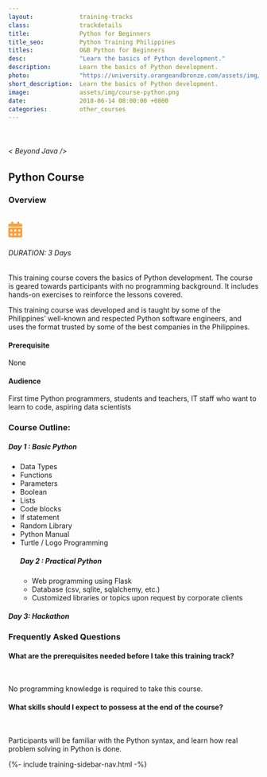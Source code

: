 ```yaml
---
layout:             training-tracks
class:              trackdetails
title:              Python for Beginners
title_seo:          Python Training Philippines
titles:             O&B Python for Beginners
desc:               "Learn the basics of Python development."
description:        Learn the basics of Python development. 
photo:              "https://university.orangeandbronze.com/assets/img/PythonForBeginners-FBLinkPostPhoto.png"
short_description:  Learn the basics of Python development. 
image:              assets/img/course-python.png
date:               2018-06-14 08:00:00 +0800
categories:         other_courses
---
```

<div class="section-content">
    <div class="container-fluid auto-1110">
        <div class="row">
            <div class="col">
                <div class="panel-content">
                    <div class="title-section">
                        <img src="{{ "assets/img/title-software.png" | relative_url }}" alt="">
                        <div class="title">
                            <h6>
                                < Beyond Java />
                            </h6>
                            <h2>Python Course</h2>
                        </div>
                    </div>
                    <div class="row" data-sticky-container>
                        <div class="track-panel">
                            <div class="track-content">
                                <section id="overview">
                                    <h3>Overview</h3>
                                    <img class="mb30 img-fluid" src="{{ "assets/img/PythonForBeginners-cover.png" | relative_url }}" alt="">
                                    <div class="track-details">
                                        <div class="details mr40">
                                            <img src="/assets/img/ico-calendar.svg" alt="">
                                            <h6>DURATION: 3 Days</h6>
                                        </div>
                                    </div>
                                    <p>
                                        This training course covers the basics of Python development. The course is geared towards participants with no programming background. It includes hands-on exercises to reinforce the lessons covered.
                                    </p>
                                    <p>
                                        This training course was developed and is taught by some of the Philippines’ well-known and respected Python software engineers, and uses the format trusted by some of the best companies in the Philippines.
                                    </p>
                                    <h4>
                                        Prerequisite
                                    </h4>
                                    <p>
                                        None
                                    </p>
                                     <h4>
                                        Audience
                                    </h4>
                                    <p>
                                        First time Python programmers, students and teachers, IT staff who want to learn to code, aspiring data scientists
                                    </p>
                                </section>
                                <section id="topic-outline">
                                    <h3>
                                        Course Outline:
                                    </h3>
                                    <h5 class="course-title">Day 1 : Basic Python</h5>
                                    <ul class="course-outline">
                                        <li>Data Types</li>
                                        <li>Functions</li>
                                        <li>Parameters</li>
                                        <li>Boolean</li>
                                        <li>Lists</li>
                                        <li>Code blocks</li>
                                        <li>If statement</li>
                                        <li>Random Library</li>
                                        <li>Python Manual</li>
                                        <li>Turtle / Logo Programming</li>
                                        <h5 class="course-title">Day 2 : Practical Python</h5>
                                        <ul class="course-outline">
                                            <li>Web programming using Flask</li>
                                            <li>Database (csv, sqlite, sqlalchemy, etc.)</li>
                                            <li>Customized libraries or topics upon request by corporate clients</li>
                                        </ul>
                                    </ul>
                                    <h5 class="course-title">Day 3: Hackathon</h5>
                                </section>
                                <section id="faq">
                                    <h3>Frequently Asked Questions</h3>
                                    <div class="faq-list" id="accordion">
                                        <a class="faq-card">
                                            <div class="faq-header collapsed" id="heading-1" data-toggle="collapse" data-target="#collapse-1" aria-expanded="true" aria-controls="collapse-1">
                                                <h4 class="title">
                                                    What are the prerequisites needed before I take this training track?
                                                </h4>
                                                <img src="{{ "assets/img/ico-chevron-down.svg" | relative_url }}" alt="" class="ico">
                                            </div>
                                            <div id="collapse-1" class="collapse faq-body" aria-labelledby="heading-1" data-parent="#accordion">
                                                <div class="content">
                                                    <p>
                                                       No programming knowledge is required to take this course.
                                                    </p>
                                                </div>
                                            </div>
                                        </a>
                                        <a class="faq-card">
                                            <div class="faq-header collapsed" id="heading-2" data-toggle="collapse" aria-expanded="false" data-target="#collapse-2" aria-controls="collapse-2">
                                                <h4 class="title">
                                                    What skills should I expect to possess at the end of the course?
                                                </h4>
                                                <img src="{{ "assets/img/ico-chevron-down.svg" | relative_url }}" alt="" class="ico">
                                            </div>
                                            <div id="collapse-2" class="collapse faq-body" aria-labelledby="heading-2" data-parent="#accordion">
                                                <div class="content">
                                                    <p>
                                                        Participants will be familiar with the Python syntax, and learn how real problem solving in Python is done.
                                                    </p>
                                                </div>
                                            </div>
                                        </a>
                                    </div>
                                </section>
                            </div>
                            {%- include training-sidebar-nav.html -%}
                        </div>
                    </div>
                </div>
            </div>
        </div>
    </div>
</div>